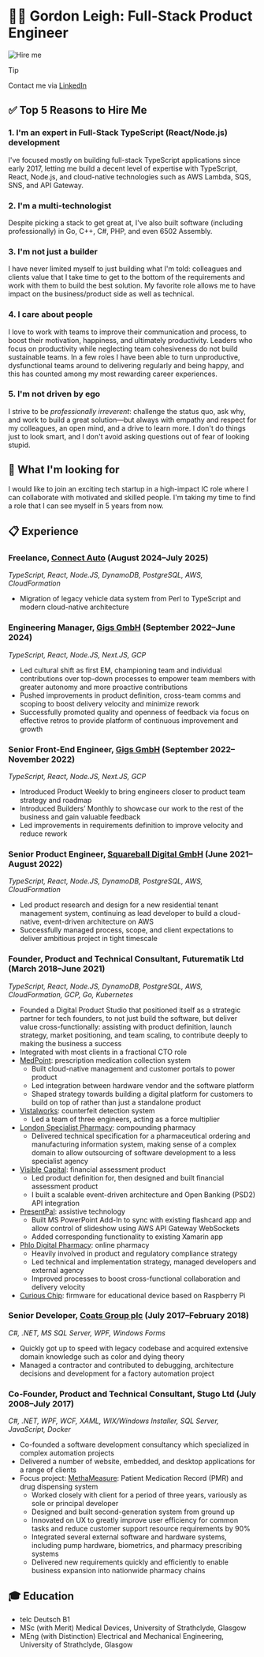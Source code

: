 # 👨‍💻 Gordon Leigh: Full-Stack Product Engineer

![Hire me](https://media2.giphy.com/media/v1.Y2lkPTc5MGI3NjExcDVhbTh0YmJzMW94emI1c2tucDIzbnVqcmVrbWVraG1ucW5jc2gwbyZlcD12MV9pbnRlcm5hbF9naWZfYnlfaWQmY3Q9Zw/g3QST0013iD8yamds4/giphy.gif)

> [!TIP]
> Contact me via [LinkedIn](https://www.linkedin.com/in/gordonmleigh/)

## ✅ Top 5 Reasons to Hire Me

### 1. I'm an expert in Full-Stack TypeScript (React/Node.js) development

I've focused mostly on building full-stack TypeScript applications since early 2017, letting me build a decent level of expertise with TypeScript, React, Node.js, and cloud-native technologies such as AWS Lambda, SQS, SNS, and API Gateway.

### 2. I'm a multi-technologist

Despite picking a stack to get great at, I've also built software (including professionally) in Go, C++, C#, PHP, and even 6502 Assembly.

### 3. I'm not just a builder

I have never limited myself to just building what I'm told: colleagues and clients value that I take time to get to the bottom of the requirements and work with them to build the best solution. My favorite role allows me to have impact on the business/product side as well as technical.

### 4. I care about people

I love to work with teams to improve their communication and process, to boost their motivation, happiness, and ultimately productivity. Leaders who focus on productivity while neglecting team cohesiveness do not build sustainable teams. In a few roles I have been able to turn unproductive, dysfunctional teams around to delivering regularly and being happy, and this has counted among my most rewarding career experiences.

### 5. I'm not driven by ego

I strive to be _professionally irreverent_: challenge the status quo, ask why, and work to build a great solution—but always with empathy and respect for my colleagues, an open mind, and a drive to learn more. I don't do things just to look smart, and I don't avoid asking questions out of fear of looking stupid.

## 🎯 What I'm looking for

I would like to join an exciting tech startup in a high-impact IC role where I can collaborate with motivated and skilled people. I'm taking my time to find a role that I can see myself in 5 years from now.

## 📋 Experience

### Freelance, [Connect Auto](https://www.connect.auto/) (August 2024–July 2025)

_TypeScript, React, Node.JS, DynamoDB, PostgreSQL, AWS, CloudFormation_

- Migration of legacy vehicle data system from Perl to TypeScript and
  modern cloud-native architecture

### Engineering Manager, [Gigs GmbH](https://gigs.com/) (September 2022–June 2024)

_TypeScript, React, Node.JS, Next.JS, GCP_

- Led cultural shift as first EM, championing team and individual contributions over top-down processes to empower team members with greater autonomy and more proactive contributions
- Pushed improvements in product definition, cross-team comms and scoping to boost delivery velocity and minimize rework
- Successfully promoted quality and openness of feedback via focus on effective retros to provide platform of continuous improvement and growth

### Senior Front-End Engineer, [Gigs GmbH](https://gigs.com/) (September 2022–November 2022)

_TypeScript, React, Node.JS, Next.JS, GCP_

- Introduced Product Weekly to bring engineers closer to product team strategy and roadmap
- Introduced Builders’ Monthly to showcase our work to the rest of the business and gain valuable feedback
- Led improvements in requirements definition to improve velocity and reduce rework

### Senior Product Engineer, [Squareball Digital GmbH](https://distologystudios.com/) (June 2021–August 2022)

_TypeScript, React, Node.JS, DynamoDB, PostgreSQL, AWS, CloudFormation_

- Led product research and design for a new residential tenant management system, continuing as lead developer to build a cloud- native, event-driven architecture on AWS
- Successfully managed process, scope, and client expectations to deliver ambitious project in tight timescale

### Founder, Product and Technical Consultant, Futurematik Ltd (March 2018–June 2021)

_TypeScript, React, Node.JS, DynamoDB, PostgreSQL, AWS, CloudFormation, GCP, Go, Kubernetes_

- Founded a Digital Product Studio that positioned itself as a strategic partner for tech founders, to not just build the software, but deliver value cross-functionally: assisting with product definition, launch strategy, market positioning, and team scaling, to contribute deeply to making the business a success
- Integrated with most clients in a fractional CTO role
- [MedPoint](https://medpointuk.com/): prescription medication collection system
  - Built cloud-native management and customer portals to power product
  - Led integration between hardware vendor and the software platform
  - Shaped strategy towards building a digital platform for customers to build on top of rather than just a standalone product
- [Vistalworks](https://vistalworks.com/): counterfeit detection system
  - Led a team of three engineers, acting as a force multiplier
- [London Specialist Pharmacy](https://specialist-pharmacy.com/): compounding pharmacy
  - Delivered technical specification for a pharmaceutical ordering and manufacturing information system, making sense of a complex domain to allow outsourcing of software development to a less specialist agency
- [Visible Capital](https://visiblecapital.io/): financial assessment product
  - Led product definition for, then designed and built financial assessment product
  - I built a scalable event-driven architecture and Open Banking (PSD2) API integration
- [PresentPal](https://presentpal.co.uk/): assistive technology
  - Built MS PowerPoint Add-In to sync with existing flashcard app and allow control of slideshow using AWS API Gateway WebSockets
  - Added corresponding functionality to existing Xamarin app
- [Phlo Digital Pharmacy](https://wearephlo.com/): online pharmacy
  - Heavily involved in product and regulatory compliance strategy
  - Led technical and implementation strategy, managed developers and external agency
  - Improved processes to boost cross-functional collaboration and delivery velocity
- [Curious Chip](https://www.thisispip.com/): firmware for educational device based on Raspberry Pi

### Senior Developer, [Coats Group plc](https://www.coats.com/en/) (July 2017–February 2018)

_C#, .NET, MS SQL Server, WPF, Windows Forms_

- Quickly got up to speed with legacy codebase and acquired extensive domain knowledge such as color and dying theory
- Managed a contractor and contributed to debugging, architecture decisions and development for a factory automation project

### Co-Founder, Product and Technical Consultant, Stugo Ltd (July 2008–July 2017)

_C#, .NET, WPF, WCF, XAML, WIX/Windows Installer, SQL Server, JavaScript, Docker_

- Co-founded a software development consultancy which specialized in complex automation projects
- Delivered a number of website, embedded, and desktop applications for a range of clients
- Focus project: [MethaMeasure](https://methameasure.co.uk/): Patient Medication Record (PMR) and drug dispensing system
  - Worked closely with client for a period of three years, variously as sole or principal developer
  - Designed and built second-generation system from ground up
  - Innovated on UX to greatly improve user efficiency for common tasks and reduce customer support resource requirements by 90%
  - Integrated several external software and hardware systems, including pump hardware, biometrics, and pharmacy prescribing systems
  - Delivered new requirements quickly and efficiently to enable business expansion into nationwide pharmacy chains

## 🎓 Education

- telc Deutsch B1
- MSc (with Merit) Medical Devices, University of Strathclyde, Glasgow
- MEng (with Distinction) Electrical and Mechanical Engineering, University of Strathclyde, Glasgow
